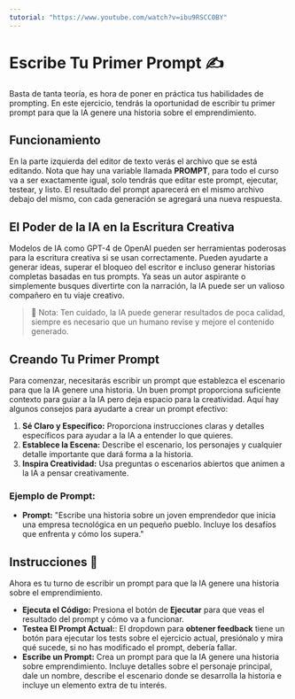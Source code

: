```yaml
---
tutorial: "https://www.youtube.com/watch?v=ibu9RSCC0BY"
---
```


# Escribe Tu Primer Prompt ✍️
Basta de tanta teoría, es hora de poner en práctica tus habilidades de prompting. En este ejercicio, tendrás la oportunidad de escribir tu primer prompt para que la IA genere una historia sobre el emprendimiento.

## Funcionamiento
En la parte izquierda del editor de texto verás el archivo que se está editando. Nota que hay una variable llamada **PROMPT**, para todo el curso va a ser exactamente igual, solo tendrás que editar este prompt, ejecutar, testear, y listo. El resultado del prompt aparecerá en el mismo archivo debajo del mismo, con cada generación se agregará una nueva respuesta.

## El Poder de la IA en la Escritura Creativa

Modelos de IA como GPT-4 de OpenAI pueden ser herramientas poderosas para la escritura creativa si se usan correctamente. Pueden ayudarte a generar ideas, superar el bloqueo del escritor e incluso generar historias completas basadas en tus prompts. Ya seas un autor aspirante o simplemente busques divertirte con la narración, la IA puede ser un valioso compañero en tu viaje creativo. 

> 👀 Nota: Ten cuidado, la IA puede generar resultados de poca calidad, siempre es necesario que un humano revise y mejore el contenido generado.

## Creando Tu Primer Prompt

Para comenzar, necesitarás escribir un prompt que establezca el escenario para que la IA genere una historia. Un buen prompt proporciona suficiente contexto para guiar a la IA pero deja espacio para la creatividad. Aquí hay algunos consejos para ayudarte a crear un prompt efectivo:

1. **Sé Claro y Específico:** Proporciona instrucciones claras y detalles específicos para ayudar a la IA a entender lo que quieres.
2. **Establece la Escena:** Describe el escenario, los personajes y cualquier detalle importante que dará forma a la historia.
3. **Inspira Creatividad:** Usa preguntas o escenarios abiertos que animen a la IA a pensar creativamente.

### Ejemplo de Prompt:
- **Prompt:** "Escribe una historia sobre un joven emprendedor que inicia una empresa tecnológica en un pequeño pueblo. Incluye los desafíos que enfrenta y cómo los supera."

## Instrucciones 📌

Ahora es tu turno de escribir un prompt para que la IA genere una historia sobre el emprendimiento.

- **Ejecuta el Código:** Presiona el botón de **Ejecutar** para que veas el resultado del prompt y cómo va a funcionar.
- **Testea El Prompt Actual:**: El dropdown para **obtener feedback** tiene un botón para ejecutar los tests sobre el ejercicio actual, presiónalo y mira qué sucede, si no has modificado el prompt, debería fallar. 
- **Escribe un Prompt:** Crea un prompt para que la IA genere una historia sobre emprendimiento. Incluye detalles sobre el personaje principal, dale un nombre, describe el escenario donde se desarrolla la historia e incluye un elemento extra de tu interés.